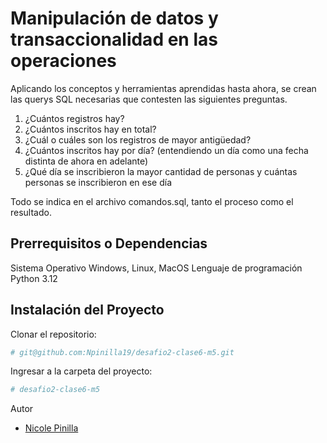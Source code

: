 # Manipulación de datos y transaccionalidad en las operaciones

Aplicando los conceptos y herramientas aprendidas hasta ahora, se crean las querys SQL necesarias que contesten las siguientes preguntas.

1. ¿Cuántos registros hay?
2. ¿Cuántos inscritos hay en total?
3. ¿Cuál o cuáles son los registros de mayor antigüedad?
4. ¿Cuántos inscritos hay por día? (entendiendo un día como una fecha distinta de ahora en adelante)
5. ¿Qué día se inscribieron la mayor cantidad de personas y cuántas personas se inscribieron en ese día

Todo se indica en el archivo comandos.sql, tanto el proceso como el resultado.

## Prerrequisitos o Dependencias

Sistema Operativo Windows, Linux, MacOS
Lenguaje de programación Python 3.12

## Instalación del Proyecto

Clonar el repositorio:

```bash
# git@github.com:Npinilla19/desafio2-clase6-m5.git
```

Ingresar a la carpeta del proyecto:

```bash
# desafio2-clase6-m5
```

Autor

- [Nicole Pinilla](https://github.com/Npinilla19)
